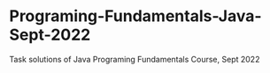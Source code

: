 # Programing-Fundamentals-Java-Sept-2022
Task solutions of Java Programing Fundamentals Course, Sept 2022
